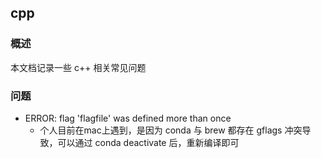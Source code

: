 ## cpp

### 概述

本文档记录一些 c++ 相关常见问题

### 问题

- ERROR: flag 'flagfile' was defined more than once
  - 个人目前在mac上遇到，是因为 conda 与 brew 都存在 gflags 冲突导致，可以通过 conda deactivate 后，重新编译即可
